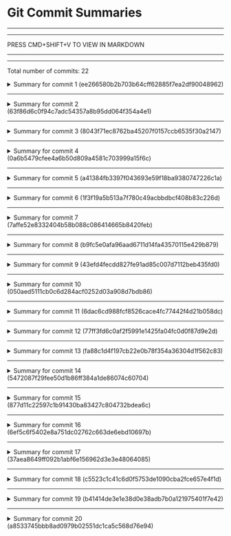 # Git Commit Summaries

-----------------------------------------------------------------------
-----------------------------------------------------------------------
 
PRESS CMD+SHIFT+V TO VIEW IN MARKDOWN
 
_______________________________________________________________________
-----------------------------------------------------------------------
Total number of commits: 22

<details>
<summary>Summary for commit 1 (ee266580b2b703b64cff62885f7ea2df90048962)</summary>

### Summary of Git Commit

**Commit ID:** ee266580b2b703b64cff62885f7ea2df90048962  
**Author:** Louis Beaumont <louis.beaumont@gmail.com>  
**Date:** Mon Jul 15 15:53:34 2024 +0200

#### Commit Message:
- **chore:** add simple bench for vision

#### Changes Made:

1. **`Cargo.toml` Updates:**
   - Added a new benchmark target named `vision_benchmark` with `harness = false` under the `[bench]` section.

2. **`vision_benchmark.rs` Updates:**
   - Refactored the benchmark for `continuous_capture` in the `
</details>

------------------------------------------------------------------------

<details>
<summary>Summary for commit 2 (63f86d6c0f94c7adc54357a8b95dd064f354a4e1)</summary>

### Summary of Git Changes
#### Commit Information
- **Commit Hash:** 63f86d6c0f94c7adc54357a8b95dd064f354a4e1
- **Author:** Louis Beaumont <louis.beaumont@gmail.com>
- **Date:** Mon Jul 15 15:14:08 2024 +0200
- **Summary:** Implemented the new indexing feature `#37`.

### Detailed Changes
#### `CONTRIBUTING.md`
- Added sections for Benchmarks and Migration Creation under "Other Hacks".
- Added instructions for running `cargo bench` and creating new migrations with `sqlx-cli`.
- Additional instructions for performance optimization using Xcode Instruments.

#### `
</details>

------------------------------------------------------------------------

<details>
<summary>Summary for commit 3 (8043f71ec8762ba45207f0157ccb6535f30a2147)</summary>

The commit 8043f71ec8762ba45207f0157ccb6535f30a2147, authored by Louis Beaumont on July 15, 2024, merges pull request #44 addressing issue #32. The changes include:

- Integration of Tokio in the screenpipe-vision module.
- Utilizing multiple parallel tasks to maintain previous behavior.
- Addition of a feature to skip frames during OCR if the CPU is overloaded (configurable).
- Enabling the ability to turn devices on or off via the API in screenpipe-audio.
- Enhancing the vision module to be controlled via the API for turning on/off.
- Ensuring that disconnecting an audio device in use stops the listening service, with a requirement for
</details>

------------------------------------------------------------------------

<details>
<summary>Summary for commit 4 (0a6b5479cfee4a6b50d809a4581c703999a15f6c)</summary>

The commit made by Louis Beaumont on July 15, 2024, includes the following change:

- **Bug Fix**: Ensure that the software listens to all audio devices.
- **Code Change**: In the `screenpipe-server/src/bin/screenpipe-server.rs` file:
  - Import the `warn` function from the `log` module within a conditional compilation block for Linux and Windows operating systems.
  - Add a warning log that alerts Linux and Windows users that Screenpipe has not been extensively tested on their operating systems and encourages feedback.
</details>

------------------------------------------------------------------------

<details>
<summary>Summary for commit 5 (a41384fb3397f043693e59f18ba9380747226c1a)</summary>

The commit `a41384fb3397f043693e59f18ba9380747226c1a` introduces changes to ensure the system listens to all audio devices properly. Authored by Louis Beaumont, the key modifications include:

1. **Dependency Cleanup:**
   - The `DeviceControl` import is removed from `screenpipe-audio/src/bin/screenpipe-audio.rs`.

2. **Enhanced Device Handling:**
   - The `record_audio` function in `screenpipe-server/src/core.rs` is modified to:
     - Use a non-blocking check (`try_recv`) to receive new device controls.
     - Abort device-related threads when the device control signals to stop.
     - Consistently process recording and
</details>

------------------------------------------------------------------------

<details>
<summary>Summary for commit 6 (1f3f19a5b513a7f780c49acbbdbcf408b83c226d)</summary>

### Commit Summary

**Commit ID**: 1f3f19a5b513a7f780c49acbbdbcf408b83c226d  
**Author**: Louis Beaumont  
**Date**: Mon Jul 15 13:29:33 2024 +0200  

**Summary**: This commit introduces the enhancement to stop listening to an audio device upon its disconnection. Additionally, refactoring and clean-up are performed across various files.

### Detailed Changes

1. **Core Functionality Updates**:
    - **Enhanced Error Handling**:
        - Added functionality to stop listening to an audio device if it disconnects or becomes invalid.
        - Introduced a more specific error handling mechanism for `
</details>

------------------------------------------------------------------------

<details>
<summary>Summary for commit 7 (7affe52e8332404b58b088c086414665b8420feb)</summary>

The commit `7affe52e8332404b58b088c086414665b8420feb` by Louis Beaumont fixes issues with handling audio devices in the project. Major changes include:

1. **File `screenpipe-audio/src/core.rs`:**
   - Removed `tokio` dependencies from async functions and switched to using synchronous `std::thread` operations.
   - Modified `record_and_transcribe` and `create_whisper_channel` functions to be synchronous.
   - Adjusted logic to start recording in a separate thread and switched waiting mechanisms from `tokio` to `std::thread`.

2. **File `screenpipe-audio/src/stt.rs`:**
   - Replaced `tokio::sync::
</details>

------------------------------------------------------------------------

<details>
<summary>Summary for commit 8 (b9fc5e0afa96aad6711d14fa43570115e429b879)</summary>

Here’s a summary of the changes introduced in commit `b9fc5e0afa96aad6711d14fa43570115e429b879`:

### General Changes:
- Introduced async support using Tokio across the project to replace synchronous operations with asynchronous ones for better efficiency.
- Updated various Cargo.toml files to include `tokio` and dependencies related to async operations.
- Added configuration files and dependencies to assist with tracing and monitoring the async runtime, like `tracing-subscriber` and `console-subscriber`.

### Detailed Changes:

#### Configuration and Dependencies:
- **Added** a `.cargo/config.toml` file for enabling `tokio_unstable` features.
- **Updated** dependencies in `Cargo.toml`
</details>

------------------------------------------------------------------------

<details>
<summary>Summary for commit 9 (43efd4fecdd827fe91ad85c007d7112beb435fd0)</summary>

The commit made the following changes to the `screenpipe-audio` and `screenpipe-server` components:

### `screenpipe-audio` Changes:
1. **Main Entry Point (`screenpipe-audio.rs`):**
   - Changed import `parse_device_spec` to `parse_audio_device`.
   - Added a TODO comment about the CLI.
   - Updated the logic to parse the audio device using `parse_audio_device`.

2. **Core Module (`core.rs`):**
   - Introduced a new `DeviceType` enum and updated the `AudioDevice` struct to use it.
   - Refactored `DeviceSpec` into `AudioDevice` and provided relevant methods and trait implementations.
   - Updated functions to use `
</details>

------------------------------------------------------------------------

<details>
<summary>Summary for commit 10 (050aed5111cb0c6d284acf0252d03a908d7bdb86)</summary>

### Summary

This commit involves multiple changes and additions across various files, primarily aimed at enhancing the `screenpipe-audio` and `screenpipe-server` functionalities. Below are the key highlights:

1. **Dependency Updates**:
   - Added `tokio` as a development dependency in `screenpipe-audio/Cargo.toml`.
   - Added `tower` dependency in `screenpipe-server/Cargo.toml`.

2. **Audio Recording Enhancements**:
   - Introduced `DeviceControl` structure to manage the state of audio devices, including fields for running and paused status.
   - Modified `record_and_transcribe` function to integrate `DeviceControl` for more granular control of recording operations.
   - Adjusted the duration for
</details>

------------------------------------------------------------------------

<details>
<summary>Summary for commit 11 (6dac6cd988fcf8526cace4fc77442f4d21b058dc)</summary>

The commit with hash `6dac6cd988fcf8526cace4fc77442f4d21b058dc` is a merge commit authored by Louis Beaumont. This merge incorporates changes from the `main` branch of the contributor `wangshifeng`, as indicated by pull request #46. The primary purpose of the merge is to address and fix the issue related to `InvalidFilename` on Windows. The commit was made on Monday, July 15, 2024, at 12:54 PM (GMT+2).
</details>

------------------------------------------------------------------------

<details>
<summary>Summary for commit 12 (77ff3fd6c0af2f5991e1425fa04fc0d0f87d9e2d)</summary>

This commit carries out a change in the way timestamps are handled within the codebase, specifically switching from local time (using `chrono::Local`) to Coordinated Universal Time (UTC) (using `chrono::Utc`). The files affected by this change are:

1. `screenpipe-server/src/bin/screenpipe-video.rs`
   - Changed from `chrono::Local` to `chrono::Utc` in the import statement.
   - Altered the variable assignment from `Local::now()` to `Utc::now()`.

2. `screenpipe-server/src/video.rs`
   - Similarly, modified the import statement from `chrono::Local` to `chrono::Utc`.
   - Updated the code to replace `Local::now()` with `
</details>

------------------------------------------------------------------------

<details>
<summary>Summary for commit 13 (fa88c1d4f197cb22e0b78f354a36304d1f562c83)</summary>

The commit `fa88c1d4f197cb22e0b78f354a36304d1f562c83` authored by Wang Shifeng on July 13, 2024, indicates the renaming of a demo file. Specifically, a new binary file named `2024-07-12_01-14-14.mp4` was added to the `data` directory. There is no indication of what the previous name of the file was before renaming.
</details>

------------------------------------------------------------------------

<details>
<summary>Summary for commit 14 (5472087f29fee50d1b86ff384a1de86074c60704)</summary>

The commit with hash `5472087f29fee50d1b86ff384a1de86074c60704` was authored by Wang Shifeng on July 13, 2024. It merges changes from the branch `louis030195-main` into the current branch. The parent commits are `6ef5c6f` and `877d11c`.
</details>

------------------------------------------------------------------------

<details>
<summary>Summary for commit 15 (877d11c22597c1b91430ba83427c804732bdea6c)</summary>

The commit is a merge of branch 'main' from the repository 'https://github.com/louis030195/screen-pipe' into another branch named 'louis030195-main'. The specific change involves modifying the `README.md` file to correct the file path format in a code snippet demonstrating how to play a sample frame recording from the database. The corrected path format is now consistent with the existing examples.

Key points:
- Fixed path format in a sample command.
- Merged two branches into one.

</details>

------------------------------------------------------------------------

<details>
<summary>Summary for commit 16 (6ef5c6f5402e8a751dc02762c663de6ebd10697b)</summary>

The commit addresses filename issues on Windows by modifying timestamp handling and file paths to use a format that is compatible with the Windows filesystem. 

Here are the key changes:

1. **README.md**:
   - The sample `ffplay` command was updated to use a filename format that replaces spaces and colons with underscores and dashes.
     ```diff
     -ffplay "screen-pipe/data/2024-07-12 01:14:14.078958 UTC.mp4"
     +ffplay "screen-pipe/data/2024-07-12_01-14-14.mp4"
     ```

2. **File Deletion**:
   - The file named `2024-07-12 
</details>

------------------------------------------------------------------------

<details>
<summary>Summary for commit 17 (37aea8649ff092b1abf6e156962d3e3e48064085)</summary>

The commit `37aea8649ff092b1abf6e156962d3e3e48064085` is a merge commit by Matthew Diakonov. It merges changes from the branch associated with pull request #45, which was contributed by louis030195. The specific update involved is labeled "Readme 3," indicating changes or additions were made to the README file. The merge took place on July 12, 2024.
</details>

------------------------------------------------------------------------

<details>
<summary>Summary for commit 18 (c5523c1c41c6d0f5753de1090cba2fce657e4f1d)</summary>

The commit made by matthew-heartful on July 12, 2024, simplifies the instructions and structure of the README.md file for the screen-pipe project. Here are the key changes:

1. **Added Sections with Expanded Details**:
   - Introduced sections for `BACKEND` and `FRONTEND` each with collapsible `<details>` tags.
   - The `BACKEND` section includes instructions for installation using both a pre-built binary (`Option I: Library`) and from the source (`Option II: Install from the source`).

2. **Installation Steps Reorganized**:
   - Installation commands for MacOS dependencies have been restructured for clarity.
   - Detailed steps to install dependencies, clone the repository, build
</details>

------------------------------------------------------------------------

<details>
<summary>Summary for commit 19 (b41414de3e1e38d0e38adb7b0a121975401f7e42)</summary>

The commit with the hash `b41414de3e1e38d0e38adb7b0a121975401f7e42` is a merge commit. The author of the commit is Wang Shifeng, who merged changes from another branch (specifically the branch `main` from the repository of the user `louis030195`) into their current branch. The purpose of this merge was to fetch updates from the upstream repository. The parent commits involved in this merge are `9e0476a` and `0a1b860`. The commit was made on July 13, 2024.
</details>

------------------------------------------------------------------------

<details>
<summary>Summary for commit 20 (a8533745bbb8ad0979b02551dc1ca5c568d76e94)</summary>

The commit with ID `a8533745bbb8ad0979b02551dc1ca5c568d76e94` authored by "matthew-heartful" on July 12, 2024, adds new "dislike" and "like" buttons to the `README.md` file.

### Changes in `README.md`:
- Added two new badge-style buttons:
  1. A button labeled "😭_It didn't work_😭" that likely directs users to an error-report link.
  2. A button labeled "Like" that points to a serverless function URL to register a 'like'.
  
The `README.md` now includes:
```markdown
[![It didn't work](https
</details>

------------------------------------------------------------------------

<details>
<summary>Summary for commit 21 (7bae4af1bd44f8708450867cdff81e5d19596cf4)</summary>

The given commit, authored by Matthew Heartful on July 12, 2024, includes a small modification in the `README.md` file. Specifically, it changes the URL in a link that users can click if they encounter issues setting up their OPENAI API KEY. The original link, which directed users to a page to report a new dislike issue with the title "New dislike," has been updated to direct users to report a new dislike issue with the title "vercel app didn't work."

Details:
- **File Modified**: `README.md`
- **Line Changed**: The link under the section for setting up the OPENAI API KEY.
- **Change Description**: The link title in the URL changed from "New+dis
</details>

------------------------------------------------------------------------

<details>
<summary>Summary for commit 22 (cd02b4fff9bffa1dc3da97e801afca34d2a4ad48)</summary>

### Commit Summary
- **Commit ID:** cd02b4fff9bffa1dc3da97e801afca34d2a4ad48
- **Author:** Matthew Heartful
- **Date:** Fri, Jul 12, 2024 at 12:25:02 -0700
- **Message:** trying out dislike button

### Changes Made
- **File Modified:** `README.md`
- **Modifications:**
  - Added a line encouraging the submission of issues if something didn't work, with a new "dislike" button:
    ```markdown
    [😭 It didn't work 😭](https://github.com/louis030195/screen-pipe/issues/new?assignees=&
</details>

------------------------------------------------------------------------

